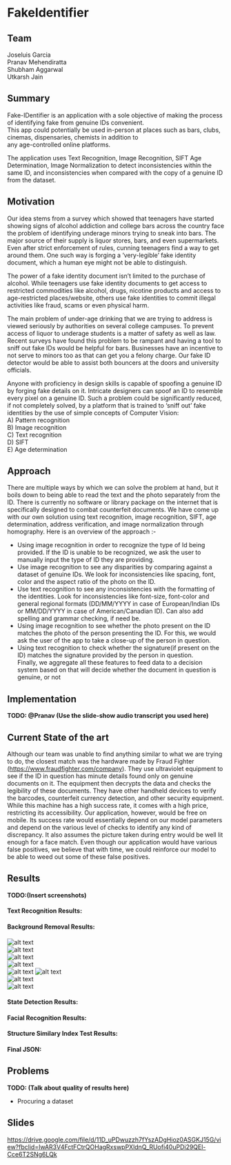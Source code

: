 # FakeIdentifier

## Team
Joseluis Garcia  
Pranav Mehendiratta  
Shubham Aggarwal  
Utkarsh Jain  

## Summary
Fake-IDentifier is an application with a sole objective of making the process of identifying fake from genuine IDs convenient.   
This app could potentially be used in-person at places such as bars, clubs, cinemas, dispensaries, chemists in addition to  
any age-controlled online platforms.  
  
The application uses Text Recognition, Image Recognition, SIFT Age Determination, Image Normalization to detect inconsistencies 
within the same ID, and inconsistencies when compared with the copy of a genuine ID from the dataset.  

## Motivation
Our idea stems from a survey which showed that teenagers have started showing signs of alcohol addiction and college bars 
across the country face the problem of identifying underage minors trying to sneak into bars. The major source of 
their supply is liquor stores, bars, and even supermarkets. Even after strict enforcement of rules, cunning teenagers find 
a way to get around them. One such way is forging a ‘very-legible’ fake identity document, which a human eye might not be 
able to distinguish. 
  
The power of a fake identity document isn’t limited to the purchase of alcohol. While teenagers use fake identity documents to 
get access to restricted commodities like alcohol, drugs, nicotine products and access to age-restricted places/website, 
others use fake identities to commit illegal activities like fraud, scams or even physical harm.

The main problem of under-age drinking that we are trying to address is viewed seriously by authorities on several college campuses. 
To prevent access of liquor to underage students is a matter of safety as well as law. Recent surveys have found this problem to 
be rampant and having a tool to sniff out fake IDs would be helpful for bars. Businesses have an incentive to not 
serve to minors too as that can get you a felony charge. Our fake ID detector would be able to assist both bouncers 
at the doors and university officials.  
  
Anyone with proficiency in design skills is capable of spoofing a genuine ID by forging fake details on it. Intricate designers 
can spoof an ID to resemble every pixel on a genuine ID. Such a problem could be significantly reduced, if not completely solved,
by a platform that is trained to ‘sniff out’ fake identities by the use of simple concepts of Computer Vision:  
A) Pattern recognition  
B) Image recognition  
C) Text recognition  
D) SIFT  
E) Age determination  

## Approach
There are multiple ways by which we can solve the problem at hand, but it boils down to being able to read the text
and the photo separately from the ID. There is currently no software or library package on the internet that is 
specifically designed to combat counterfeit documents. We have come up with our own solution using text recognition, 
image recognition, SIFT, age determination, address verification, and image normalization through homography. 
Here is an overview of the approach :-  
* Using image recognition in order to recognize the type of Id being provided. If the ID is unable to be recognized, we ask the user to manually input the type of ID they are providing.
* Use image recognition to see any disparities by comparing against a dataset of genuine IDs. We look for inconsistencies like spacing, font, color and the aspect ratio of the photo on the ID.
* Use text recognition to see any inconsistencies with the formatting of the identities. Look for inconsistencies like font-size, font-color and general regional formats (DD/MM/YYYY in case of European/Indian IDs or MM/DD/YYYY in case of American/Canadian ID). Can also add spelling and grammar checking, if need be.
* Using image recognition to see whether the photo present on the ID matches the photo of the person presenting the ID. For this, we would ask the user of the app to take a close-up of the person in question.
* Using text recognition to check whether the signature(if present on the ID) matches the signature provided by the person in question.    
Finally, we aggregate all these features to feed data to a decision system based on that will decide whether the document in question is genuine, or not

## Implementation
**TODO: @Pranav (Use the slide-show audio transcript you used here)** 

## Current State of the art
Although our team was unable to find anything similar to what we are trying to do, the closest match was the hardware made by Fraud Fighter (https://www.fraudfighter.com/company). They use ultraviolet equipment to see if the ID in question has minute details found only on genuine documents on it. The equipment then decrypts the data and checks the legibility of these documents. They have other handheld devices to verify the barcodes, counterfeit currency detection, and other security equipment. While this machine has a high success rate, it comes with a high price, restricting its accessibility. Our application, however, would be free on mobile. Its success rate would essentially depend on our model parameters and depend on the various level of checks to identify any kind of discrepancy. It also assumes the picture taken during entry would be well lit enough for a face match.
Even though our application would have various false positives, we believe that with time, we could reinforce our model to be able to weed out some of these false positives. 


## Results
**TODO:(Insert screenshots)**  
#### Text Recognition Results:  
#### Background Removal Results:  
![alt text](https://github.com/pranavmehendiratta/FakeIdentifier/blob/master/Images/emma.jpg "Emma Watson")  
![alt text](https://github.com/pranavmehendiratta/FakeIdentifier/blob/master/Images/emma_masked.jpg "Emma Watson with Masked Background")  
![alt text](https://github.com/pranavmehendiratta/FakeIdentifier/blob/master/Images/woman.jpg "Random Woman")  
![alt text](https://github.com/pranavmehendiratta/FakeIdentifier/blob/master/Images/woman_masked.jpg "Woman with Masked Background")  
![alt text](https://github.com/pranavmehendiratta/FakeIdentifier/blob/master/Images/rakesh.jpg "Random Man")
![alt text](https://github.com/pranavmehendiratta/FakeIdentifier/blob/master/Images/rakesh_masked.jpg "Man with Masked Background")  
![alt text](https://github.com/pranavmehendiratta/FakeIdentifier/blob/master/Images/mia.jpg "Mia Kunis")  
![alt text](https://github.com/pranavmehendiratta/FakeIdentifier/blob/master/Images/mia_masked.jpg "Mia Kunis with Masked Background")  
#### State Detection Results:  
#### Facial Recognition Results:  
#### Structure Similary Index Test Results:  
#### Final JSON: 


## Problems
**TODO: (Talk about quality of results here)**
* Procuring a dataset

## Slides
https://drive.google.com/file/d/11D_uPDwuzzh7fYszADgHioz0ASGKJ15G/view?fbclid=IwAR3V4FctFCtrQOHagRxswpPXldnQ_RUofi40uPDi29QEl-Cce6T2SNg6LQk
